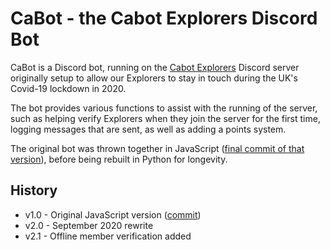 # CaBot - the Cabot Explorers Discord Bot
CaBot is a Discord bot, running on the [Cabot Explorers](https://cabotexplorers.org.uk) Discord server originally setup to allow our Explorers to stay in touch during the UK's Covid-19 lockdown in 2020.

The bot provides various functions to assist with the running of the server, such as helping verify Explorers when they join the server for the first time, logging messages that are sent, as well as adding a points system.

The original bot was thrown together in JavaScript ([final commit of that version](https://github.com/CabotExplorers/CaBot/tree/50fa4122471f9e367502949de6c48c560bf28656)), before being rebuilt in Python for longevity.

## History
* v1.0 - Original JavaScript version ([commit](https://github.com/CabotExplorers/CaBot/tree/50fa4122471f9e367502949de6c48c560bf28656))
* v2.0 - September 2020 rewrite
* v2.1 - Offline member verification added

